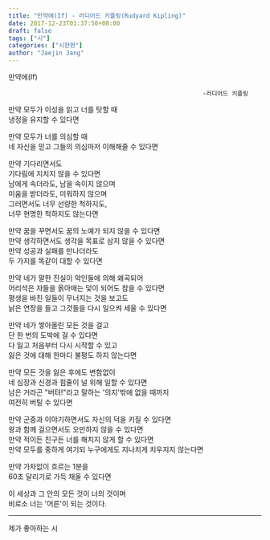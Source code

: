 ```yaml
---
title: "만약에(If) - 러디어드 키플링(Rudyard Kipling)"
date: 2017-12-23T01:37:56+08:00
draft: false
tags: ["시"]
categories: ["시한편"]
author: "Jaejin Jang"
---
```


만약에(If)

                                                          -러디어드 키플링


만약 모두가 이성을 읽고 너를 탓할 때<br>
냉정을 유지할 수 있다면

만약 모두가 너를 의심할 때<br>
네 자신을 믿고 그들의 의심마저 이해해줄 수 있다면


만약 기다리면서도<br>
기다림에 지치지 않을 수 있다면<br>
남에게 속더라도, 남을 속이지 않으며<br>
미움을 받더라도, 미워하지 않으며<br>
그러면서도 너무 선량한 척하지도,<br>
너무 현명한 척하지도 않는다면

만약 꿈을 꾸면서도 꿈의 노예가 되지 않을 수 있다면<br>
만약 생각하면서도 생각을 목표로 삼지 않을 수 있다면<br>
만약 성공과 실패를 만나더라도<br>
두 가지를 똑같이 대할 수 있다면

만약 네가 말한 진실이 악인들에 의해 왜곡되어<br>
어리석은 자들을 옭아매는 덫이 되어도 참을 수 있다면<br>
평생을 바친 일들이 무너지는 것을 보고도<br>
낡은 연장을 들고 그것들을 다시 일으켜 세울 수 있다면

만약 네가 쌓아올린 모든 것을 걸고<br>
단 한 번의 도박에 걸 수 있다면<br>
다 잃고 처음부터 다시 시작할 수 있고<br>
잃은 것에 대해 한마디 불평도 하지 않는다면

만약 모든 것을 잃은 후에도 변함없이<br>
네 심장과 신경과 힘줄이 널 위해 일할 수 있다면<br>
남은 거라곤 "버텨!"라고 말하는 '의지'밖에 없을 때까지<br>
여전히 버틸 수 있다면

만약 군중과 이야기하면서도 자신의 덕을 키질 수 있다면<br>
왕과 함께 걸으면서도 오만하지 않을 수 있다면<br>
만약 적이든 친구든 너를 해치지 않게 할 수 있다면<br>
만약 모두를 중하게 여기되 누구에게도 지나치게 치우지지 않는다면

만약 가차없이 흐르는 1분을<br>
60초 달리기로 가득 채울 수 있다면

이 세상과 그 안의 모든 것이 너의 것이며<br>
비로소 너는 '어른'이 되는 것이다.

---------------------------------------------------------------------------------------

제가 좋아하는 시
